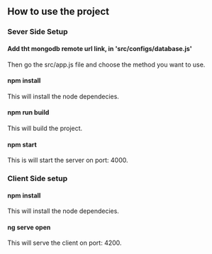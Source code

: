 ## How to use the project

### Sever Side Setup

#### Add tht mongodb remote url link, in 'src/configs/database.js'
Then go the src/app.js file and choose the method you want to use.

#### npm install 
This will install the node dependecies.

#### npm run build
This will build the project.

#### npm start
This is will start the server on port: 4000.


### Client Side setup

#### npm install 
This will install the node dependecies.

#### ng serve open
This will serve the client on port: 4200.